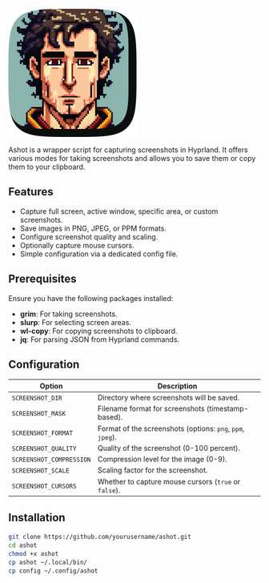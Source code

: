 ![Ashot](./icon.png)

Ashot is a wrapper script for capturing screenshots in Hyprland.
It offers various modes for taking screenshots and allows you to save them or copy them to your clipboard.

## Features

- Capture full screen, active window, specific area, or custom screenshots.
- Save images in PNG, JPEG, or PPM formats.
- Configure screenshot quality and scaling.
- Optionally capture mouse cursors.
- Simple configuration via a dedicated config file.

## Prerequisites

Ensure you have the following packages installed:

- **grim**: For taking screenshots.
- **slurp**: For selecting screen areas.
- **wl-copy**: For copying screenshots to clipboard.
- **jq**: For parsing JSON from Hyprland commands.

## Configuration

| Option                    | Description                                                 |
|----------------------------|------------------------------------------------------------|
| `SCREENSHOT_DIR`           | Directory where screenshots will be saved.                 |
| `SCREENSHOT_MASK`          | Filename format for screenshots (timestamp-based).         |
| `SCREENSHOT_FORMAT`        | Format of the screenshots (options: `png`, `ppm`, `jpeg`). |
| `SCREENSHOT_QUALITY`       | Quality of the screenshot (0-100 percent).                 |
| `SCREENSHOT_COMPRESSION`   | Compression level for the image (0-9).                     |
| `SCREENSHOT_SCALE`         | Scaling factor for the screenshot.                         |
| `SCREENSHOT_CURSORS`       | Whether to capture mouse cursors (`true` or `false`).      |

## Installation

```sh
git clone https://github.com/yourusername/ashot.git
cd ashot
chmod +x ashot
cp ashot ~/.local/bin/
cp config ~/.config/ashot
```


